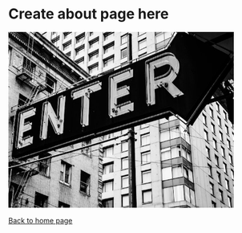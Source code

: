 # Create about page here

<img src="https://github.com/mbhagwan/mbhagwan.github.io/blob/main/enter.jpg" style="height: 350px; width: 450px;"/>

[Back to home page](index.md)
